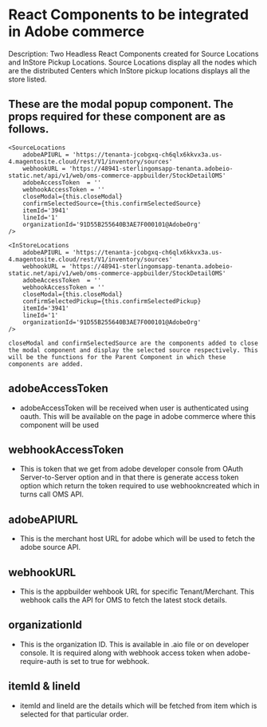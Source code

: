 # React Components to be integrated in Adobe commerce

Description: Two Headless React Components created for Source Locations and InStore Pickup Locations. Source Locations display all the nodes which are the distributed Centers which InStore pickup locations displays all the store listed.

## These are the modal popup component. The props required for these component are as follows. 


    <SourceLocations 
        adobeAPIURL = 'https://tenanta-jcobgxq-ch6qlx6kkvx3a.us-4.magentosite.cloud/rest/V1/inventory/sources'
        webhookURL = 'https://48941-sterlingomsapp-tenanta.adobeio-static.net/api/v1/web/oms-commerce-appbuilder/StockDetailOMS'
        adobeAccessToken  = ''
        webhookAccessToken = ''
        closeModal={this.closeModal}
        confirmSelectedSource={this.confirmSelectedSource}
        itemId='3941'
        lineId='1'
        organizationId='91D55B255640B3AE7F000101@AdobeOrg'
    />

    <InStoreLocations
        adobeAPIURL = 'https://tenanta-jcobgxq-ch6qlx6kkvx3a.us-4.magentosite.cloud/rest/V1/inventory/sources'
        webhookURL = 'https://48941-sterlingomsapp-tenanta.adobeio-static.net/api/v1/web/oms-commerce-appbuilder/StockDetailOMS'
        adobeAccessToken  = ''
        webhookAccessToken = ''
        closeModal={this.closeModal}
        confirmSelectedPickup={this.confirmSelectedPickup}
        itemId='3941'
        lineId='1'
        organizationId='91D55B255640B3AE7F000101@AdobeOrg'
    />

    closeModal and confirmSelectedSource are the components added to close the modal component and display the selected source respectively. This will be the functions for the Parent Component in which these components are added.

## adobeAccessToken

- adobeAccessToken will be received when user is authenticated using oauth. This will be available on the page in adobe commerce where this component will be used


## webhookAccessToken

- This is token that we get from adobe developer console from OAuth Server-to-Server option and in that there is generate access token option which return the token required to use webhookncreated which in turns call OMS API.

## adobeAPIURL

- This is the merchant host URL for adobe which will be used to fetch the adobe source API.

## webhookURL

- This is the appbuilder wehbook URL for specific Tenant/Merchant. This webhook calls the API for OMS to fetch the latest stock details.

## organizationId

- This is the organization ID. This is available in .aio file or on developer console. It is required along with webhook access token when adobe-require-auth is set to true for webhook.

## itemId & lineId

- itemId and lineId are the details which will be fetched from item which is selected for that particular order.

